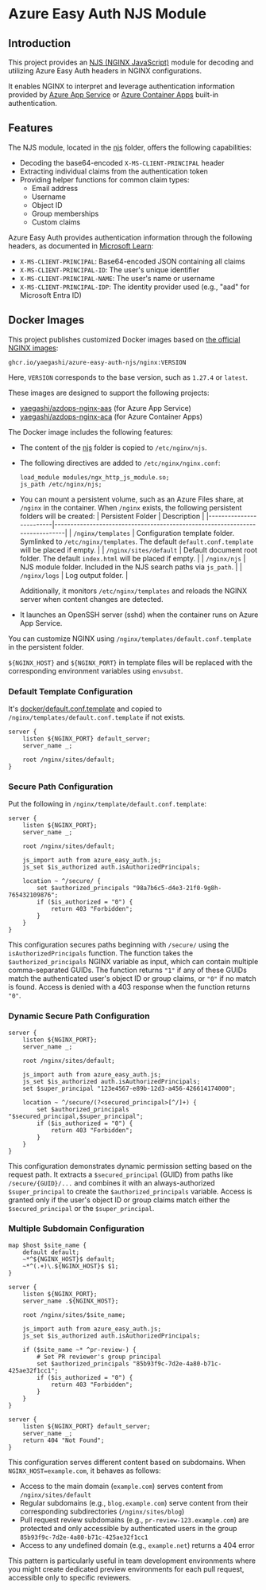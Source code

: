 # Azure Easy Auth NJS Module

## Introduction

This project provides an [NJS (NGINX JavaScript)](https://nginx.org/en/docs/njs/) module for decoding and utilizing Azure Easy Auth headers in NGINX configurations.

It enables NGINX to interpret and leverage authentication information provided by
[Azure App Service](https://learn.microsoft.com/en-us/azure/app-service/overview-authentication-authorization) or
[Azure Container Apps](https://learn.microsoft.com/en-us/azure/container-apps/authentication) built-in authentication.

## Features

The NJS module, located in the [njs](njs) folder, offers the following capabilities:

- Decoding the base64-encoded `X-MS-CLIENT-PRINCIPAL` header
- Extracting individual claims from the authentication token
- Providing helper functions for common claim types:
  - Email address
  - Username
  - Object ID
  - Group memberships
  - Custom claims

Azure Easy Auth provides authentication information through the following headers, as documented in
[Microsoft Learn](https://learn.microsoft.com/en-us/azure/app-service/configure-authentication-user-identities):

- `X-MS-CLIENT-PRINCIPAL`: Base64-encoded JSON containing all claims
- `X-MS-CLIENT-PRINCIPAL-ID`: The user's unique identifier
- `X-MS-CLIENT-PRINCIPAL-NAME`: The user's name or username
- `X-MS-CLIENT-PRINCIPAL-IDP`: The identity provider used (e.g., "aad" for Microsoft Entra ID)

## Docker Images

This project publishes customized Docker images based on [the official NGINX images](https://hub.docker.com/_/nginx):

```
ghcr.io/yaegashi/azure-easy-auth-njs/nginx:VERSION
```

Here, `VERSION` corresponds to the base version, such as `1.27.4` or `latest`.

These images are designed to support the following projects:

- [yaegashi/azdops-nginx-aas](https://github.com/yaegashi/azdops-nginx-aas) (for Azure App Service)
- [yaegashi/azdops-nginx-aca](https://github.com/yaegashi/azdops-nginx-aca) (for Azure Container Apps)

The Docker image includes the following features:

- The content of the [njs](njs) folder is copied to `/etc/nginx/njs`.
- The following directives are added to `/etc/nginx/nginx.conf`:
    ```
    load_module modules/ngx_http_js_module.so;
    js_path /etc/nginx/njs;
    ```
- You can mount a persistent volume, such as an Azure Files share, at `/nginx` in the container.
When `/nginx` exists, the following persistent folders will be created:
    | Persistent Folder       | Description                                                                 |
    |-------------------------|-----------------------------------------------------------------------------|
    | `/nginx/templates`      | Configuration template folder. Symlinked to `/etc/nginx/templates`. The default `default.conf.template` will be placed if empty. |
    | `/nginx/sites/default`  | Default document root folder. The default `index.html` will be placed if empty. |
    | `/nginx/njs`            | NJS module folder. Included in the NJS search paths via `js_path`.          |
    | `/nginx/logs`           | Log output folder.                                                         |

    Additionally, it monitors `/etc/nginx/templates` and reloads the NGINX server when content changes are detected.
- It launches an OpenSSH server (sshd) when the container runs on Azure App Service.

You can customize NGINX using `/nginx/templates/default.conf.template` in the persistent folder.

`${NGINX_HOST}` and `${NGINX_PORT}` in template files will be replaced with the corresponding environment variables using `envsubst`.

### Default Template Configuration

It's [docker/default.conf.template](docker/default.conf.template) and copied to `/nginx/templates/default.conf.template` if not exists.

```
server {
    listen ${NGINX_PORT} default_server;
    server_name _;

    root /nginx/sites/default;
}
```

### Secure Path Configuration

Put the following in `/nginx/template/default.conf.template`:

```
server {
    listen ${NGINX_PORT};
    server_name _;

    root /nginx/sites/default;

    js_import auth from azure_easy_auth.js;
    js_set $is_authorized auth.isAuthorizedPrincipals;

    location ~ ^/secure/ {
        set $authorized_principals "98a7b6c5-d4e3-21f0-9g8h-765432109876";
        if ($is_authorized = "0") {
            return 403 "Forbidden";
        }
    }
}
```

This configuration secures paths beginning with `/secure/` using the `isAuthorizedPrincipals` function. The function takes the `$authorized_principals` NGINX variable as input, which can contain multiple comma-separated GUIDs. The function returns `"1"` if any of these GUIDs match the authenticated user's object ID or group claims, or `"0"` if no match is found. Access is denied with a 403 response when the function returns `"0"`.

### Dynamic Secure Path Configuration

```
server {
    listen ${NGINX_PORT};
    server_name _;

    root /nginx/sites/default;

    js_import auth from azure_easy_auth.js;
    js_set $is_authorized auth.isAuthorizedPrincipals;
    set $super_principal "123e4567-e89b-12d3-a456-426614174000";

    location ~ ^/secure/(?<secured_principal>[^/]+) {
        set $authorized_principals "$secured_principal,$super_principal";
        if ($is_authorized = "0") {
            return 403 "Forbidden";
        }
    }
}
```

This configuration demonstrates dynamic permission setting based on the request path. It extracts a `$secured_principal` (GUID) from paths like `/secure/{GUID}/...` and combines it with an always-authorized `$super_principal` to create the `$authorized_principals` variable.
Access is granted only if the user's object ID or group claims match either the `$secured_principal` or the `$super_principal`.

### Multiple Subdomain Configuration

```
map $host $site_name {
    default default;
    ~*^${NGINX_HOST}$ default;
    ~*^(.+)\.${NGINX_HOST}$ $1;
}

server {
    listen ${NGINX_PORT};
    server_name .${NGINX_HOST};

    root /nginx/sites/$site_name;

    js_import auth from azure_easy_auth.js;
    js_set $is_authorized auth.isAuthorizedPrincipals;

    if ($site_name ~* ^pr-review-) {
        # Set PR reviewer's group principal
        set $authorized_principals "85b93f9c-7d2e-4a80-b71c-425ae32f1cc1";
        if ($is_authorized = "0") {
            return 403 "Forbidden";
        }
    }
}

server {
    listen ${NGINX_PORT} default_server;
    server_name _;
    return 404 "Not Found";
}
```

This configuration serves different content based on subdomains. When `NGINX_HOST=example.com`, it behaves as follows:

- Access to the main domain (`example.com`) serves content from `/nginx/sites/default`
- Regular subdomains (e.g., `blog.example.com`) serve content from their corresponding subdirectories (`/nginx/sites/blog`)
- Pull request review subdomains (e.g., `pr-review-123.example.com`) are protected and only accessible by authenticated users in the group `85b93f9c-7d2e-4a80-b71c-425ae32f1cc1`
- Access to any undefined domain (e.g., `example.net`) returns a 404 error

This pattern is particularly useful in team development environments where you might create dedicated preview environments for each pull request, accessible only to specific reviewers.
